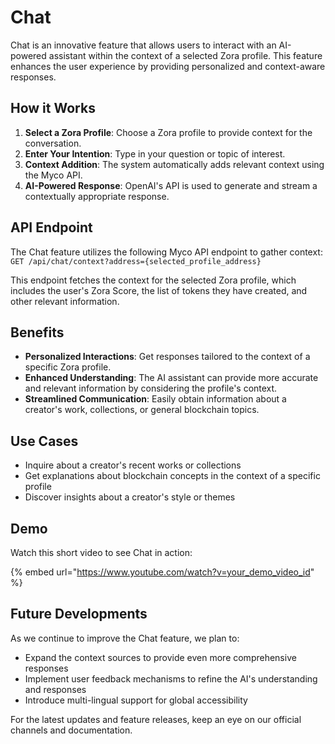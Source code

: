 # Chat

Chat is an innovative feature that allows users to interact with an AI-powered assistant within the context of a selected Zora profile. This feature enhances the user experience by providing personalized and context-aware responses.

## How it Works

1. **Select a Zora Profile**: Choose a Zora profile to provide context for the conversation.
2. **Enter Your Intention**: Type in your question or topic of interest.
3. **Context Addition**: The system automatically adds relevant context using the Myco API.
4. **AI-Powered Response**: OpenAI's API is used to generate and stream a contextually appropriate response.

## API Endpoint

The Chat feature utilizes the following Myco API endpoint to gather context:
`GET /api/chat/context?address={selected_profile_address}`

This endpoint fetches the context for the selected Zora profile, which includes the user's Zora Score, the list of tokens they have created, and other relevant information.

## Benefits

- **Personalized Interactions**: Get responses tailored to the context of a specific Zora profile.
- **Enhanced Understanding**: The AI assistant can provide more accurate and relevant information by considering the profile's context.
- **Streamlined Communication**: Easily obtain information about a creator's work, collections, or general blockchain topics.

## Use Cases

- Inquire about a creator's recent works or collections
- Get explanations about blockchain concepts in the context of a specific profile
- Discover insights about a creator's style or themes

## Demo

Watch this short video to see Chat in action:

{% embed url="https://www.youtube.com/watch?v=your_demo_video_id" %}

## Future Developments

As we continue to improve the Chat feature, we plan to:

- Expand the context sources to provide even more comprehensive responses
- Implement user feedback mechanisms to refine the AI's understanding and responses
- Introduce multi-lingual support for global accessibility

For the latest updates and feature releases, keep an eye on our official channels and documentation.

```

```
